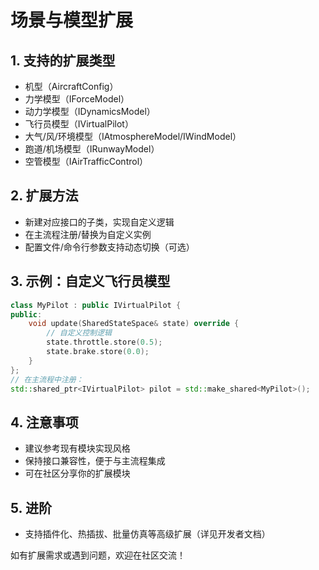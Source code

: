 # 场景与模型扩展

## 1. 支持的扩展类型
- 机型（AircraftConfig）
- 力学模型（IForceModel）
- 动力学模型（IDynamicsModel）
- 飞行员模型（IVirtualPilot）
- 大气/风/环境模型（IAtmosphereModel/IWindModel）
- 跑道/机场模型（IRunwayModel）
- 空管模型（IAirTrafficControl）

## 2. 扩展方法
- 新建对应接口的子类，实现自定义逻辑
- 在主流程注册/替换为自定义实例
- 配置文件/命令行参数支持动态切换（可选）

## 3. 示例：自定义飞行员模型
```cpp
class MyPilot : public IVirtualPilot {
public:
    void update(SharedStateSpace& state) override {
        // 自定义控制逻辑
        state.throttle.store(0.5);
        state.brake.store(0.0);
    }
};
// 在主流程中注册：
std::shared_ptr<IVirtualPilot> pilot = std::make_shared<MyPilot>();
```

## 4. 注意事项
- 建议参考现有模块实现风格
- 保持接口兼容性，便于与主流程集成
- 可在社区分享你的扩展模块

## 5. 进阶
- 支持插件化、热插拔、批量仿真等高级扩展（详见开发者文档）

如有扩展需求或遇到问题，欢迎在社区交流！ 